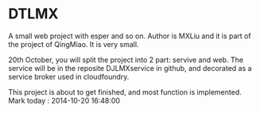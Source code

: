 DTLMX
=====

A small web project with esper and so on.
Author is MXLiu and it is part of the project of QingMiao.
It is very small.

20th October, you will split the project into 2 part: servive and web.
The service will be in the reposite DJLMXservice in github, and decorated as a service broker used in cloudfoundry.

This project is about to get finished, and most function is implemented. Mark today : 2014-10-20 16:48:00 
